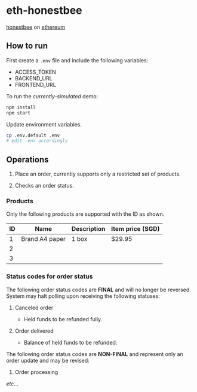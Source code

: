 # eth-honestbee

[honestbee](https://honestbee.sg) on [ethereum](https://honestbee.sg)

## How to run

First create a `.env` file and include the following variables:
 - ACCESS_TOKEN
 - BACKEND_URL
 - FRONTEND_URL

To run the _currently-simulated_ demo:

```bash
npm install
npm start
```

Update environment variables.

```bash
cp .env.default .env
# edit .env accordingly
```

## Operations

1. Place an order, currently supports only a restricted set of products.

1. Checks an order status. 


### Products

Only the following products are supported with the ID as shown.

| ID     |  Name     |  Description      |  Item price (SGD)      |
|---    |---    |---    |---    |
| 1     |  Brand A4 paper     |  1 box     | $29.95      |
| 2     |       |       |       |
| 3      |       |       |       |

### Status codes for order status

The following order status codes are **FINAL** and will no longer be reversed. System may halt polling upon receiving the following statuses:

1. Canceled order
    - Held funds to be refunded fully.

1. Order delivered
    - Balance of held funds to be refunded.

The following order status codes are **NON-FINAL** and represent only an order update and may be revised:

1. Order processing

_etc..._
